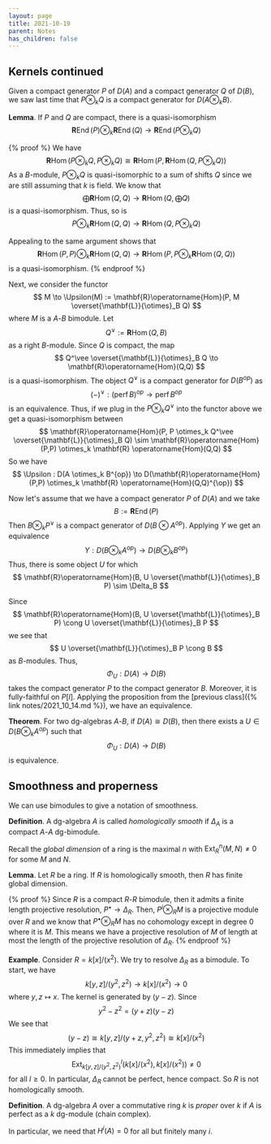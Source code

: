 ```yaml
---
layout: page
title: 2021-10-19
parent: Notes
has_children: false
---
```


## Kernels continued 

Given a compact generator $P$ of $D(A)$ and a compact 
generator $Q$ of $D(B)$, we saw last time that $P \otimes_k Q$ 
is a compact generator for $D(A \otimes_k B)$. 

**Lemma**. If $P$ and $Q$ are compact, there is a quasi-isomorphism 
$$
    \mathbf{R} \operatorname{End}(P) \otimes_k \mathbf{R} \operatorname{End}(Q) 
    \to \mathbf{R} \operatorname{End}(P \otimes_k Q)
$$

{% proof %}
We have 
$$
    \mathbf{R} \operatorname{Hom}(P \otimes_k Q, P \otimes_k Q) \cong 
    \mathbf{R} \operatorname{Hom}(P, \mathbf{R} \operatorname{Hom}(Q,P \otimes_k Q))
$$
As a $B$-module, $P \otimes_k Q$ is quasi-isomorphic to a sum of shifts $Q$ 
since we are still assuming that $k$ is field. We know that 
$$
    \bigoplus \mathbf{R} \operatorname{Hom}(Q,Q) \to 
    \mathbf{R} \operatorname{Hom}(Q,\bigoplus Q) 
$$
is a quasi-isomorphism. Thus, so is 
$$
    P \otimes_k \mathbf{R} \operatorname{Hom}(Q,Q) \to 
    \mathbf{R} \operatorname{Hom}(Q,P \otimes_k Q) 
$$

Appealing to the same argument shows that 
$$
    \mathbf{R} \operatorname{Hom}(P,P) \otimes_k \mathbf{R} \operatorname{Hom}(Q,Q) \to 
    \mathbf{R} \operatorname{Hom}(P,P \otimes_k \mathbf{R} \operatorname{Hom}(Q,Q)) 
$$
is a quasi-isomorphism. 
{% endproof %}

Next, we consider the functor 
$$
    M \to \Upsilon(M) := \mathbf{R}\operatorname{Hom}(P, M \overset{\mathbf{L}}{\otimes}_B Q)
$$
where $M$ is a $A$-$B$ bimodule. Let 
$$
    Q^\vee := \mathbf{R}\operatorname{Hom}(Q,B)
$$
as a right $B$-module. Since $Q$ is compact, the map 
$$
    Q^\vee \overset{\mathbf{L}}{\otimes}_B Q \to \mathbf{R}\operatorname{Hom}(Q,Q)
$$
is a quasi-isomorphism. The object $Q^\vee$ is a compact generator for $D(B^{op})$ as 
$$
    (-)^\vee : (\operatorname{perf} B)^{op} \to \operatorname{perf} B^{op}
$$
is an equivalence. Thus, if we plug in the $P \otimes_k Q^\vee$ into the functor 
above we get a quasi-isomorphism between 
$$
    \mathbf{R}\operatorname{Hom}(P, P \otimes_k Q^\vee \overset{\mathbf{L}}{\otimes}_B Q) \sim  
    \mathbf{R}\operatorname{Hom}(P,P) \otimes_k \mathbf{R} \operatorname{Hom}(Q,Q)
$$
So we have 
$$
    \Upsilon : D(A \otimes_k B^{op}) \to D(\mathbf{R}\operatorname{Hom}(P,P) 
    \otimes_k \mathbf{R} \operatorname{Hom}(Q,Q)^{\op})  
$$

Now let's assume that we have a compact generator $P$ of $D(A)$ and we take  
$$
    B := \mathbf{R}\operatorname{End}(P)
$$
Then $B \otimes_k P^\vee$ is a compact generator of $D(B \otimes A^{op})$. Applying 
$\Upsilon$ we get an equivalence 
$$
    \Upsilon : D(B \otimes_k A^{op}) \to D(B \otimes_k B^{op})
$$
Thus, there is some object $U$ for which 
$$
    \mathbf{R}\operatorname{Hom}(B, U \overset{\mathbf{L}}{\otimes}_B P) \sim \Delta_B
$$

Since 
$$
    \mathbf{R}\operatorname{Hom}(B, U \overset{\mathbf{L}}{\otimes}_B P) \cong 
    U \overset{\mathbf{L}}{\otimes}_B P
$$
we see that 
$$
    U \overset{\mathbf{L}}{\otimes}_B P \cong B
$$
as $B$-modules. Thus, 
$$
    \Phi_U : D(A) \to D(B) 
$$
takes the compact generator $P$ to the compact generator $B$. Moreover, it is 
fully-faithful on $P[l]$. Applying the proposition from the 
[previous class]({% link notes/2021_10_14.md %}), we have an equivalence. 

**Theorem**. For two dg-algebras $A$-$B$, if $D(A) \cong D(B)$, then there exists 
a $U \in D(B \otimes_k A^{op})$ such that 
$$
    \Phi_U : D(A) \to D(B)
$$
is equivalence. 

## Smoothness and properness

We can use bimodules to give a notation of smoothness. 

**Definition**. A dg-algebra $A$ is called _homologically 
smooth_ if $\Delta_A$ is a compact $A$-$A$ dg-bimodule. 

Recall the _global dimension_ of a ring is the maximal $n$ with 
$\operatorname{Ext}^n_R(M,N) \neq 0$ for some $M$ and $N$.

**Lemma**. Let $R$ be a ring. If $R$ is homologically smooth, 
then $R$ has finite global dimension. 

{% proof %}
Since $R$ is a compact $R$-$R$ bimodule, then it admits a finite 
length projective resolution, $P^\bullet \to \Delta_R$. Then, 
$P^i \otimes_R M$ is a projective module over $R$ and we know that 
$P^\bullet \otimes_R M$ has no cohomology except in degree $0$ where 
it is $M$. This means we have a projective resolution of $M$ of 
length at most the length of the projective resolution of $\Delta_R$. 
{% endproof %}

**Example**. Consider $R = k[x]/(x^2)$. We try to resolve $\Delta_R$ as 
a bimodule. To start, we have 
$$
    k[y,z]/(y^2,z^2) \to k[x]/(x^2) \to 0
$$
where $y,z \mapsto x$. The kernel is generated by $(y-z)$. Since 
$$
    y^2 - z^2 = (y+z)(y-z) 
$$
We see that 
$$
    (y-z) \cong k[y,z]/(y+z,y^2,z^2) \cong k[x]/(x^2)
$$
This immediately implies that 
$$
    \operatorname{Ext}^l_{k[y,z]/(y^2,z^2)}(k[x]/(x^2),k[x]/(x^2)) \neq 0 
$$
for all $l \geq 0$. In particular, $\Delta_R$ cannot be perfect, hence 
compact. So $R$ is not homologically smooth. 

**Definition**. A dg-algebra $A$ over a commutative ring $k$ is _proper_ 
over $k$ if $A$ is perfect as a $k$ dg-module (chain complex). 

In particular, we need that $H^i(A) = 0$ for all but finitely many $i$. 
